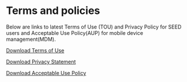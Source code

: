 # Terms and policies
Below are links to latest Terms of Use (TOU) and Privacy Policy for SEED users and Acceptable Use Policy(AUP) for mobile device management(MDM).

[Download Terms of Use](additional-resources/terms-of-use.pdf ':target=_blank')

[Download Privacy Statement](additional-resources/privacy-statement.pdf ':target=_blank')

[Download Acceptable Use Policy](additional-resources/mdm-aup-v4.0.pdf ':target=_blank')
